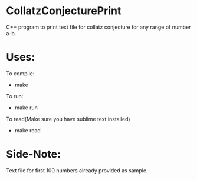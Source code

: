 # CollatzConjecturePrint

C++ program to print text file for collatz conjecture for any range of number a-b.

# Uses:

To compile:
- make

To run:
- make run

To read(Make sure you have sublime text installed)
- make read

# Side-Note:

Text file for first 100 numbers already provided as sample.